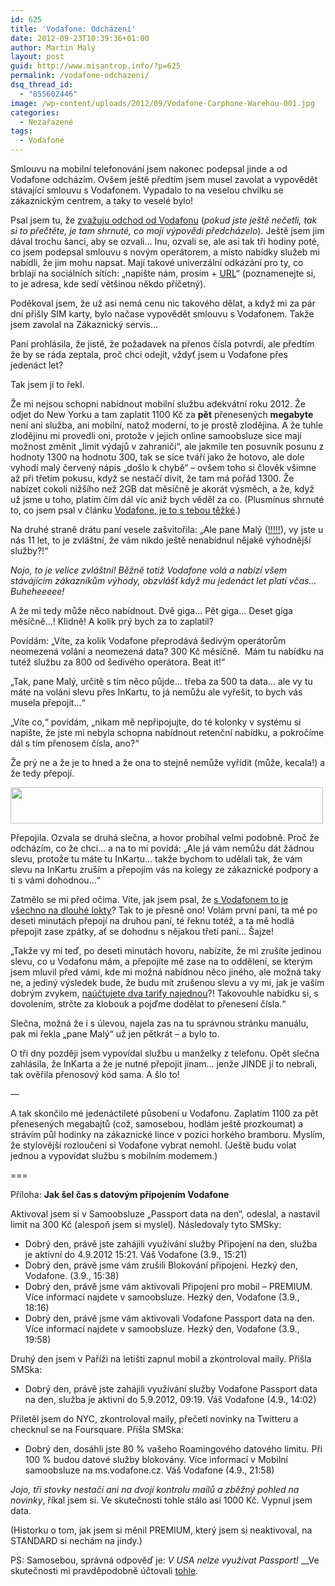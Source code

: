 ```yaml
---
id: 625
title: 'Vodafone: Odcházení'
date: 2012-09-23T10:39:36+01:00
author: Martin Malý
layout: post
guid: http://www.misantrop.info/?p=625
permalink: /vodafone-odchazeni/
dsq_thread_id:
  - "855602446"
image: /wp-content/uploads/2012/09/Vodafone-Carphone-Warehou-001.jpg
categories:
  - Nezařazené
tags:
  - Vodafone
---
```

Smlouvu na mobilní telefonování jsem nakonec podepsal jinde a od Vodafone odcházím. Ovšem ještě předtím jsem musel zavolat a vypovědět stávající smlouvu s Vodafonem. Vypadalo to na veselou chvilku se zákaznickým centrem, a taky to veselé bylo!

<!--more-->

Psal jsem tu, že [zvažuju odchod od Vodafonu](http://www.misantrop.info/vodafone-je-to-s-tebou-tezke/) (_pokud jste ještě nečetli, tak si to přečtěte, je tam shrnuté, co mojí výpovědi předcházelo_). Ještě jsem jim dával trochu šanci, aby se ozvali&#8230; Inu, ozvali se, ale asi tak tři hodiny poté, co jsem podepsal smlouvu s novým operátorem, a místo nabídky služeb mi nabídli, že jim mohu napsat. Mají takové univerzální odkázání pro ty, co brblají na sociálních sítích: &#8222;napište nám, prosím + [URL](https://pece.vodafone.cz/app/ask/source/adent/s/osobni)&#8220; (poznamenejte si, to je adresa, kde sedí většinou někdo příčetný).

Poděkoval jsem, že už asi nemá cenu nic takového dělat, a když mi za pár dní přišly SIM karty, bylo načase vypovědět smlouvu s Vodafonem. Takže jsem zavolal na Zákaznický servis&#8230;

Paní prohlásila, že jistě, že požadavek na přenos čísla potvrdí, ale předtím že by se ráda zeptala, proč chci odejít, vždyť jsem u Vodafone přes jedenáct let?

Tak jsem jí to řekl.

Že mi nejsou schopni nabídnout mobilní službu adekvátní roku 2012. Že odjet do New Yorku a tam zaplatit 1100 Kč za **pět** přenesených **megabyte** není ani služba, ani mobilní, natož moderní, to je prostě zlodějina. A že tuhle zlodějinu mi provedli oni, protože v jejich online samoobsluze sice mají možnost změnit &#8222;limit výdajů v zahraničí&#8220;, ale jakmile ten posuvník posunu z hodnoty 1300 na hodnotu 300, tak se sice tváří jako že hotovo, ale dole vyhodí malý červený nápis &#8222;došlo k chybě&#8220; &#8211; ovšem toho si člověk všimne až při třetím pokusu, když se nestačí divit, že tam má pořád 1300. Že nabízet cokoli nižšího než 2GB dat měsíčně je akorát výsměch, a že, když už jsme u toho, platím čím dál víc aniž bych věděl za co. (Plusmínus shrnuté to, co jsem psal v článku [Vodafone, je to s tebou těžké](http://www.misantrop.info/vodafone-je-to-s-tebou-tezke/).)

Na druhé straně drátu paní vesele zašvitořila: &#8222;Ale pane Malý ([!!!!!](http://www.misantrop.info/jak-vodafone_cz-prijde-o-zakaznika/)), vy jste u nás 11 let, to je zvláštní, že vám nikdo ještě nenabídnul nějaké výhodnější služby?!&#8220;

_Nojo, to je velice zvláštní! Běžně totiž Vodafone volá a nabízí všem stávájícím zákazníkům výhody, obzvlášť když mu jedenáct let platí včas&#8230; Buheheeeee!_

A že mi tedy může něco nabídnout. Dvě giga&#8230; Pět giga&#8230; Deset giga měsíčně&#8230;! Klidně! A kolik prý bych za to zaplatil?

Povídám: &#8222;Víte, za kolik Vodafone přeprodává šedivým operátorům neomezená volání a neomezená data? 300 Kč měsíčně.  Mám tu nabídku na tutéž službu za 800 od šedivého operátora. Beat it!&#8220;

&#8222;Tak, pane Malý, určitě s tím něco půjde&#8230; třeba za 500 ta data&#8230; ale vy tu máte na volání slevu přes InKartu, to já nemůžu ale vyřešit, to bych vás musela přepojit&#8230;&#8220;

&#8222;Víte co,&#8220; povídám, &#8222;nikam mě nepřipojujte, do té kolonky v systému si napište, že jste mi nebyla schopna nabídnout retenční nabídku, a pokročíme dál s tím přenosem čísla, ano?&#8220;

Že prý ne a že je to hned a že ona to stejně nemůže vyřídit (může, kecala!) a že tedy přepojí.

<a href="http://www.misantrop.info/vodafone-odchazeni/vfdata/" rel="attachment wp-att-629"><img class="aligncenter size-medium wp-image-629" title="vfdata" alt="" src="http://www.misantrop.info/wp-content/uploads/2012/09/vfdata-500x58.jpg" width="500" height="58" srcset="https://www.misantrop.info/wp-content/uploads/2012/09/vfdata-500x58.jpg 500w, https://www.misantrop.info/wp-content/uploads/2012/09/vfdata-200x23.jpg 200w, https://www.misantrop.info/wp-content/uploads/2012/09/vfdata.jpg 770w" sizes="(max-width: 500px) 100vw, 500px" /></a>

Přepojila. Ozvala se druhá slečna, a hovor probíhal velmi podobně. Proč že odcházím, co že chci&#8230; a na to mi povídá: &#8222;Ale já vám nemůžu dát žádnou slevu, protože tu máte tu InKartu&#8230; takže bychom to udělali tak, že vám slevu na InKartu zruším a přepojím vás na kolegy ze zákaznické podpory a ti s vámi dohodnou&#8230;&#8220;

Zatmělo se mi před očima. Víte, jak jsem psal, že [s Vodafonem to je všechno na dlouhé lokty](http://www.misantrop.info/vodafone-je-to-s-tebou-tezke/)? Tak to je přesně ono! Volám první paní, ta mě po deseti minutách přepojí na druhou paní, té řeknu totéž, a ta mě hodlá přepojit zase zpátky, ať se dohodnu s nějakou třetí paní&#8230; Šajze!

&#8222;Takže vy mi teď, po deseti minutách hovoru, nabízíte, že mi zrušíte jedinou slevu, co u Vodafonu mám, a přepojíte mě zase na to oddělení, se kterým jsem mluvil před vámi, kde mi možná nabídnou něco jiného, ale možná taky ne, a jediný výsledek bude, že budu mít zrušenou slevu a vy mi, jak je vaším dobrým zvykem, [naúčtujete dva tarify najednou](http://strucny.misantrop.info/jak-vodafonecz-prijde-o-zakaznika)?! Takovouhle nabídku si, s dovolením, strčte za klobouk a pojďme dodělat to přenesení čísla.&#8220;

Slečna, možná že i s úlevou, najela zas na tu správnou stránku manuálu, pak mi řekla &#8222;pane Malý&#8220; už jen pětkrát &#8211; a bylo to.

O tři dny později jsem vypovídal službu u manželky z telefonu. Opět slečna zahlásila, že InKarta a že je nutné přepojit jinam&#8230; jenže JINDE jí to nebrali, tak ověřila přenosový kód sama. A šlo to!

&#8212;

A tak skončilo mé jedenáctileté působení u Vodafonu. Zaplatím 1100 za pět přenesených megabajtů (což, samosebou, hodlám ještě prozkoumat) a strávím půl hodinky na zákaznické lince v pozici horkého bramboru. Myslím, že stylovější rozloučení si Vodafone vybrat nemohl. (Ještě budu volat jednou a vypovídat službu s mobilním modemem.)

===

Příloha: **Jak šel čas s datovým připojením Vodafone**

Aktivoval jsem si v Samoobsluze &#8222;Passport data na den&#8220;, odeslal, a nastavil limit na 300 Kč (alespoň jsem si myslel). Následovaly tyto SMSky:

  * Dobrý den, právě jste zahájili využívání služby Připojení na den, služba je aktivní do 4.9.2012 15:21. Váš Vodafone (3.9., 15:21)
  * Dobrý den, právě jsme vám zrušili Blokování připojení. Hezký den, Vodafone. (3.9., 15:38)
  * Dobrý den, právě jsme vám aktivovali Připojení pro mobil &#8211; PREMIUM. Více informací najdete v samoobsluze. Hezký den, Vodafone (3.9., 18:16)
  * Dobrý den, právě jsme vám aktivovali Vodafone Passport data na den. Více informací najdete v samoobsluze. Hezký den, Vodafone (3.9., 19:58)

Druhý den jsem v Paříži na letišti zapnul mobil a zkontroloval maily. Přišla SMSka:

  * Dobrý den, právě jste zahájili využívání služby Vodafone Passport data na den, služba je aktivní do 5.9.2012, 09:19. Váš Vodafone (4.9., 14:02)

Přiletěl jsem do NYC, zkontroloval maily, přečetl novinky na Twitteru a checknul se na Foursquare. Přišla SMSka:

  * Dobrý den, dosáhli jste 80 % vašeho Roamingového datového limitu. Při 100 % budou datové služby blokovány. Více informací v Mobilní samoobsluze na ms.vodafone.cz. Váš Vodafone (4.9., 21:58)

_Jojo, tři stovky nestačí ani na dvojí kontrolu mailů a zběžný pohled na novinky_, říkal jsem si. Ve skutečnosti tohle stálo asi 1000 Kč. Vypnul jsem data.

(Historku o tom, jak jsem si měnil PREMIUM, který jsem si neaktivoval, na STANDARD si nechám na jindy.)

PS: Samosebou, správná odpověď je: _V USA nelze využívat Passport!_ __Ve skutečnosti mi pravděpodobně účtovali [tohle](http://www.vodafone.cz/roaming/volani-ze-zahranici/pripojeni-ze-zahranici-na-den-pripojeni-2/).